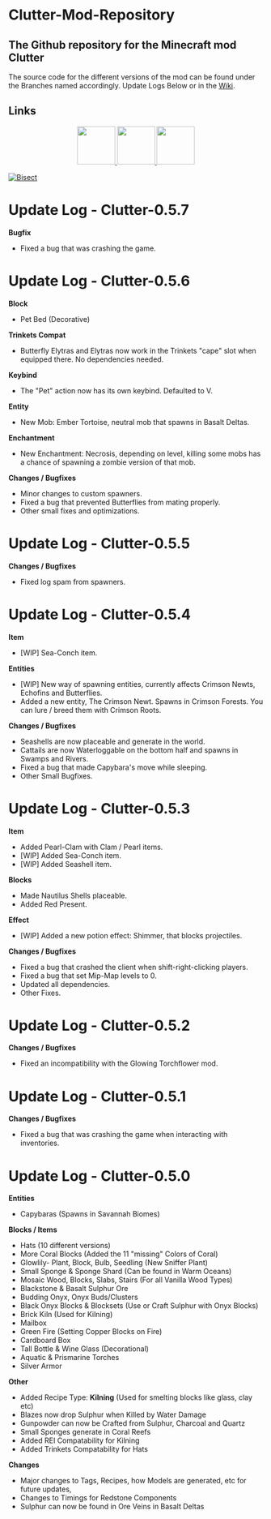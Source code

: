 # Clutter-Mod-Repository
## The Github repository for the Minecraft mod Clutter
The source code for the different versions of the mod can be found under the Branches named accordingly.
Update Logs Below or in the [Wiki](https://github.com/EmilsGithub/Clutter-Mod-Repository/wiki).

## Links  

<p align="center">
  <a href="https://discord.com/invite/pDMkMxMREA"> <img src="https://raw.githubusercontent.com/EmilsGithub/Clutter-Mod-Repository/main/Images/discord.png" width="75" height="auto">   <a href="https://modrinth.com/mod/clutter"> <img src="https://raw.githubusercontent.com/EmilsGithub/Clutter-Mod-Repository/main/Images/modrinth.png" width="75" height="auto">   <a href="https://www.curseforge.com/minecraft/mc-mods/clutter"> <img src="https://raw.githubusercontent.com/EmilsGithub/Clutter-Mod-Repository/main/Images/curse.png" width="75" height="auto">
</p>

[![Bisect](https://www.bisecthosting.com/images/CF/Clutter/BH_CL_PromoCard.webp)](https://bisecthosting.com/ClutterMod)

# Update Log - Clutter-0.5.7

**Bugfix**
- Fixed a bug that was crashing the game.

# Update Log - Clutter-0.5.6

**Block**
- Pet Bed (Decorative)

**Trinkets Compat**
- Butterfly Elytras and Elytras now work in the Trinkets "cape" slot when equipped there. No dependencies needed.

**Keybind**
- The "Pet" action now has its own keybind. Defaulted to V.

**Entity**
- New Mob: Ember Tortoise, neutral mob that spawns in Basalt Deltas.

**Enchantment**
- New Enchantment: Necrosis, depending on level, killing some mobs has a chance of spawning a zombie version of that mob.

**Changes / Bugfixes**
- Minor changes to custom spawners.
- Fixed a bug that prevented Butterflies from mating properly.
- Other small fixes and optimizations.

# Update Log - Clutter-0.5.5

**Changes / Bugfixes**
- Fixed log spam from spawners.

# Update Log - Clutter-0.5.4

**Item**
- [WIP] Sea-Conch item.

**Entities**
- [WIP] New way of spawning entities, currently affects Crimson Newts, Echofins and Butterflies.
- Added a new entity, The Crimson Newt. Spawns in Crimson Forests. You can lure / breed them with Crimson Roots.

**Changes / Bugfixes**
- Seashells are now placeable and generate in the world.
- Cattails are now Waterloggable on the bottom half and spawns in Swamps and Rivers.
- Fixed a bug that made Capybara's move while sleeping.
- Other Small Bugfixes.

# Update Log - Clutter-0.5.3

**Item**
- Added Pearl-Clam with Clam / Pearl items.
- [WIP] Added Sea-Conch item.
- [WIP] Added Seashell item.

**Blocks**
- Made Nautilus Shells placeable.
- Added Red Present.

**Effect**
- [WIP] Added a new potion effect: Shimmer, that blocks projectiles.

**Changes / Bugfixes**
- Fixed a bug that crashed the client when shift-right-clicking players.
- Fixed a bug that set Mip-Map levels to 0.
- Updated all dependencies.
- Other Fixes.

# Update Log - Clutter-0.5.2

**Changes / Bugfixes**
- Fixed an incompatibility with the Glowing Torchflower mod.

# Update Log - Clutter-0.5.1

**Changes / Bugfixes**
- Fixed a bug that was crashing the game when interacting with inventories.

# Update Log - Clutter-0.5.0

**Entities**
 - Capybaras (Spawns in Savannah Biomes)

**Blocks / Items**
 - Hats (10 different versions)
 - More Coral Blocks (Added the 11 "missing" Colors of Coral)
 - Glowlily- Plant, Block, Bulb, Seedling (New Sniffer Plant)
 - Small Sponge & Sponge Shard (Can be found in Warm Oceans)
 - Mosaic Wood, Blocks, Slabs, Stairs (For all Vanilla Wood Types)
 - Blackstone & Basalt Sulphur Ore
 - Budding Onyx, Onyx Buds/Clusters
 - Black Onyx Blocks & Blocksets (Use or Craft Sulphur with Onyx Blocks)
 - Brick Kiln (Used for Kilning)
 - Mailbox
 - Green Fire (Setting Copper Blocks on Fire)
 - Cardboard Box
 - Tall Bottle & Wine Glass (Decorational) 
 - Aquatic & Prismarine Torches
 - Silver Armor
 
**Other**
 - Added Recipe Type: **Kilning** (Used for smelting blocks like glass, clay etc)
 - Blazes now drop Sulphur when Killed by Water Damage
 - Gunpowder can now be Crafted from Sulphur, Charcoal and Quartz
 - Small Sponges generate in Coral Reefs
 - Added REI Compatability for Kilning
 - Added Trinkets Compatability for Hats

**Changes**
- Major changes to Tags, Recipes, how Models are generated, etc for future updates,
- Changes to Timings for Redstone Components
- Sulphur can now be found in Ore Veins in Basalt Deltas
